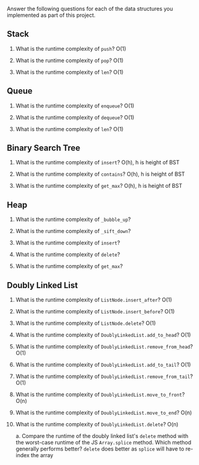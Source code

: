 Answer the following questions for each of the data structures you implemented as part of this project.

## Stack

1. What is the runtime complexity of `push`? O(1)

2. What is the runtime complexity of `pop`? O(1)

3. What is the runtime complexity of `len`? O(1)

## Queue

1. What is the runtime complexity of `enqueue`? O(1)

2. What is the runtime complexity of `dequeue`? O(1)

3. What is the runtime complexity of `len`? O(1)

## Binary Search Tree

1. What is the runtime complexity of `insert`? O(h), h is height of BST

2. What is the runtime complexity of `contains`? O(h), h is height of BST

3. What is the runtime complexity of `get_max`? O(h), h is height of BST

## Heap

1. What is the runtime complexity of `_bubble_up`?

2. What is the runtime complexity of `_sift_down`?

3. What is the runtime complexity of `insert`?

4. What is the runtime complexity of `delete`?

5. What is the runtime complexity of `get_max`?

## Doubly Linked List

1. What is the runtime complexity of `ListNode.insert_after`? O(1)

2. What is the runtime complexity of `ListNode.insert_before`? O(1)

3. What is the runtime complexity of `ListNode.delete`? O(1)

4. What is the runtime complexity of `DoublyLinkedList.add_to_head`? O(1)

5. What is the runtime complexity of `DoublyLinkedList.remove_from_head`? O(1)

6. What is the runtime complexity of `DoublyLinkedList.add_to_tail`? O(1)

7. What is the runtime complexity of `DoublyLinkedList.remove_from_tail`? O(1)

8. What is the runtime complexity of `DoublyLinkedList.move_to_front`? O(n)

9. What is the runtime complexity of `DoublyLinkedList.move_to_end`? O(n)

10. What is the runtime complexity of `DoublyLinkedList.delete`? O(n)

    a. Compare the runtime of the doubly linked list's `delete` method with the worst-case runtime of the JS `Array.splice` method. Which method generally performs better?
        `delete` does better as `splice` will have to re-index the array